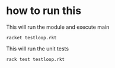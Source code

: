 # how to run this

This will run the module and execute main
```
racket testloop.rkt
```

This will run the unit tests
```
rack test testloop.rkt
```